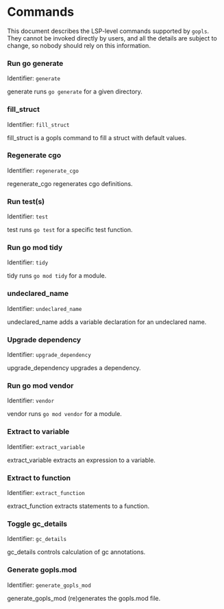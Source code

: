 # Commands

This document describes the LSP-level commands supported by `gopls`. They cannot be invoked directly by users, and all the details are subject to change, so nobody should rely on this information.

<!-- BEGIN Commands: DO NOT MANUALLY EDIT THIS SECTION -->
### **Run go generate**
Identifier: `generate`

generate runs `go generate` for a given directory.


### **fill_struct**
Identifier: `fill_struct`

fill_struct is a gopls command to fill a struct with default
values.


### **Regenerate cgo**
Identifier: `regenerate_cgo`

regenerate_cgo regenerates cgo definitions.


### **Run test(s)**
Identifier: `test`

test runs `go test` for a specific test function.


### **Run go mod tidy**
Identifier: `tidy`

tidy runs `go mod tidy` for a module.


### **undeclared_name**
Identifier: `undeclared_name`

undeclared_name adds a variable declaration for an undeclared
name.


### **Upgrade dependency**
Identifier: `upgrade_dependency`

upgrade_dependency upgrades a dependency.


### **Run go mod vendor**
Identifier: `vendor`

vendor runs `go mod vendor` for a module.


### **Extract to variable**
Identifier: `extract_variable`

extract_variable extracts an expression to a variable.


### **Extract to function**
Identifier: `extract_function`

extract_function extracts statements to a function.


### **Toggle gc_details**
Identifier: `gc_details`

gc_details controls calculation of gc annotations.


### **Generate gopls.mod**
Identifier: `generate_gopls_mod`

generate_gopls_mod (re)generates the gopls.mod file.


<!-- END Commands: DO NOT MANUALLY EDIT THIS SECTION -->
